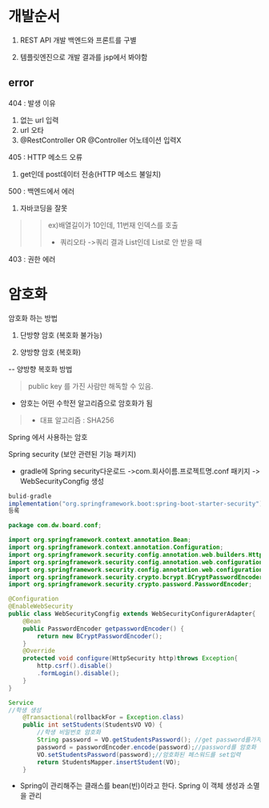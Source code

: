 # 개발순서
1. REST API 개발 백엔드와 프론트를 구별
>
2. 템플릿엔진으로 개발 결과를 jsp에서 봐야함

## error
404 : 발생 이유
1. 없는 url 입력
2. url 오타
3. @RestController OR @Controller 어노테이션 입력X

405 : HTTP 메소드 오류
1. get인데 post데이터 전송(HTTP 메소드 불일치)

500 : 백엔드에서 에러
1. 자바코딩을 잘못
>>ex)배열길이가 10인데, 11번재 인덱스를 호출
>>+ 쿼리오타 ->쿼리 결과 List인데 List로 안 받을 때

403 : 권한 에러 

# 암호화
암호화 하는 방법
1. 단방향 암호 (복호화 불가능)

2. 양방향 암호 (복호화)

-- 양방향 복호화 방법
> public key 를 가진 사람만 해독할 수 있음.

+ 암호는 어떤 수학전 알고리즘으로 암호화가 됨 
>+ 대표 알고리즘 : SHA256 

Spring 에서 사용하는 암호

Spring security (보안 관련된 기능 패키지)
+ gradle에 Spring security다운로드 ->com.회사이름.프로젝트명.conf 패키지 -> WebSecurityCongfig 생성
~~~java
bulid-gradle
implementation("org.springframework.boot:spring-boot-starter-security")
등록

package com.dw.board.conf;

import org.springframework.context.annotation.Bean;
import org.springframework.context.annotation.Configuration;
import org.springframework.security.config.annotation.web.builders.HttpSecurity;
import org.springframework.security.config.annotation.web.configuration.EnableWebSecurity;
import org.springframework.security.config.annotation.web.configuration.WebSecurityConfigurerAdapter;
import org.springframework.security.crypto.bcrypt.BCryptPasswordEncoder;
import org.springframework.security.crypto.password.PasswordEncoder;

@Configuration
@EnableWebSecurity
public class WebSecurityCongfig extends WebSecurityConfigurerAdapter{
	@Bean
	public PasswordEncoder getpasswordEncoder() {
		return new BCryptPasswordEncoder();
	}
	@Override
	protected void configure(HttpSecurity http)throws Exception{
		http.csrf().disable()
		.formLogin().disable();
	}
}

Service
//학생 생성
	@Transactional(rollbackFor = Exception.class) 
	public int setStudents(StudentsVO VO) {
		//학생 비밀번호 암호화
		String password = VO.getStudentsPassword(); //get password를가져와
		password = passwordEncoder.encode(password);//password를 암호화
		VO.setStudentsPassword(password);//암호화된 페스워드를 set입력
		return StudentsMapper.insertStudent(VO);
	}
~~~

+ Spring이 관리해주는 클래스를 bean(빈)이라고 한다.  Spring 이 객체 생성과 소멸을 관리


